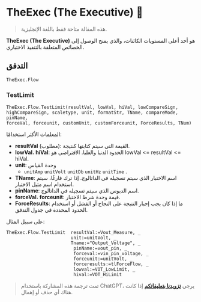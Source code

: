 # TheExec (The Executive) 🚧

> هذه المقالة متاحة فقط باللغة الإنجليزية.

**TheExec (The Executive)** هو أحد أعلى المستويات الكائنات، والذي يمنح الوصول إلى الخصائص المتعلقة بالتنفيذ الاختباري.

## التدفق

```vbscript
TheExec.Flow
```

### TestLimit

```vbscript
TheExec.Flow.TestLimit(resultVal, lowVal, hiVal, lowCompareSign,
highCompareSign, scaletype, unit, formatStr, TName, compareMode, pinName,
forceVal, forceunit, customUnit, customForceunit, ForceResults, TNum)
```

المعلمات الأكثر استخدامًا:

- **resultVal** (مطلوب): القيمة التي سيتم كتابتها كنتيجة.
- **lowVal**، **hiVal**: الحدود الدنيا والعليا. الافتراضي هو lowVal <= resultVal <= hiVal.
- **unit**: وحدة القياس
  - `unitAmp` `unitVolt` `unitDb` `unitHz` `unitTime` .
- **TName**: اسم الاختبار الذي سيتم تسجيله في الداتالوج. إذا ترك فارغًا، سيتم استخدام اسم مثيل الاختبار.
- **pinName**: اسم الدبوس الذي سيتم تسجيله في الداتالوج.
- **forceVal**، **forceunit**: قيمة وحدة شرط الاختبار.
- **ForceResults**: ما إذا كان يجب إجبار النتيجة على النجاح أو الفشل أو استخدام الحدود المحددة في جدول التدفق.

على سبيل المثال:

```vbscript
TheExec.Flow.TestLimit  resultVal:=Vout_Measure, _
                        unit:=unitVolt, _
                        Tname:="Output_Voltage", _
                         pinName:=vout_pin, _
                         forceval:=vin_pin_voltage, _
                         forceunit:=unitVolt, _
                         forceresults:=tlForceFlow, _
                         lowval:=VOT_LowLimit, _
                         hival:=VOT_HiLimit
```

> تمت ترجمة هذه المشاركة باستخدام ChatGPT، يرجى [**تزويدنا بتعليقاتكم**](https://github.com/linyuxuanlin/Wiki_MkDocs/issues/new) إذا كانت هناك أي حذف أو إهمال.